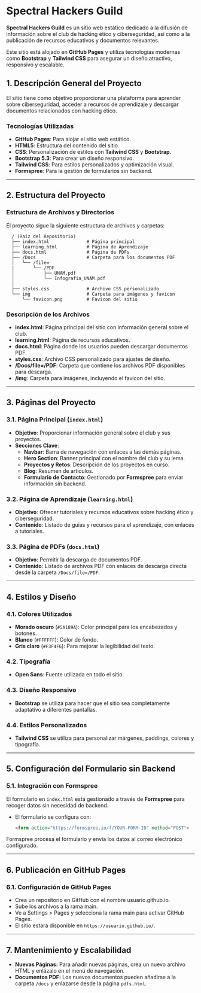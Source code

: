 # Spectral Hackers Guild

**Spectral Hackers Guild** es un sitio web estático dedicado a la difusión de información sobre el club de hacking ético y ciberseguridad, así como a la publicación de recursos educativos y documentos relevantes.

Este sitio está alojado en **GitHub Pages** y utiliza tecnologías modernas como **Bootstrap** y **Tailwind CSS** para asegurar un diseño atractivo, responsivo y escalable.

## 1. Descripción General del Proyecto

El sitio tiene como objetivo proporcionar una plataforma para aprender sobre ciberseguridad, acceder a recursos de aprendizaje y descargar documentos relacionados con hacking ético.

### Tecnologías Utilizadas

- **GitHub Pages**: Para alojar el sitio web estático.
- **HTML5**: Estructura del contenido del sitio.
- **CSS**: Personalización de estilos con **Tailwind CSS** y **Bootstrap**.
- **Bootstrap 5.3**: Para crear un diseño responsivo.
- **Tailwind CSS**: Para estilos personalizados y optimización visual.
- **Formspree**: Para la gestión de formularios sin backend.

---

## 2. Estructura del Proyecto

### Estructura de Archivos y Directorios

El proyecto sigue la siguiente estructura de archivos y carpetas:

  ```
    / (Raíz del Repositorio)
    ├── index.html              # Página principal
    ├── learning.html           # Página de Aprendizaje
    ├── docs.html               # Página de PDFs
    ├── /Docs                   # Carpeta para los documentos PDF
    |   └── /file=
    |       └── /PDF
    │           ├── UNAM.pdf
    │           └── Infografia_UNAM.pdf
    |
    ├── styles.css              # Archivo CSS personalizado
    └── img                     # Carpeta para imágenes y favicon
        └── favicon.png         # Favicon del sitio
```

### Descripción de los Archivos

- **index.html**: Página principal del sitio con información general sobre el club.
- **learning.html**: Página de recursos educativos.
- **docs.html**: Página donde los usuarios pueden descargar documentos PDF.
- **styles.css**: Archivo CSS personalizado para ajustes de diseño.
- **/Docs/file=/PDF**: Carpeta que contiene los archivos PDF disponibles para descarga.
- **/img**: Carpeta para imágenes, incluyendo el favicon del sitio.

---

## 3. Páginas del Proyecto

### 3.1. Página Principal (`index.html`)

- **Objetivo**: Proporcionar información general sobre el club y sus proyectos.
- **Secciones Clave**:
  - **Navbar**: Barra de navegación con enlaces a las demás páginas.
  - **Hero Section**: Banner principal con el nombre del club y su lema.
  - **Proyectos y Retos**: Descripción de los proyectos en curso.
  - **Blog**: Resumen de artículos.
  - **Formulario de Contacto**: Gestionado por **Formspree** para enviar información sin backend.

### 3.2. Página de Aprendizaje (`learning.html`)

- **Objetivo**: Ofrecer tutoriales y recursos educativos sobre hacking ético y ciberseguridad.
- **Contenido**: Listado de guías y recursos para el aprendizaje, con enlaces a tutoriales.

### 3.3. Página de PDFs (`docs.html`)

- **Objetivo**: Permitir la descarga de documentos PDF.
- **Contenido**: Listado de archivos PDF con enlaces de descarga directa desde la carpeta `/Docs/file=/PDF`.

---

## 4. Estilos y Diseño

### 4.1. Colores Utilizados

- **Morado oscuro** (`#5A189A`): Color principal para los encabezados y botones.
- **Blanco** (`#FFFFFF`): Color de fondo.
- **Gris claro** (`#F3F4F6`): Para mejorar la legibilidad del texto.

### 4.2. Tipografía

- **Open Sans**: Fuente utilizada en todo el sitio.

### 4.3. Diseño Responsivo

- **Bootstrap** se utiliza para hacer que el sitio sea completamente adaptativo a diferentes pantallas.

### 4.4. Estilos Personalizados

- **Tailwind CSS** se utiliza para personalizar márgenes, paddings, colores y tipografía.

---

## 5. Configuración del Formulario sin Backend

### 5.1. Integración con Formspree

El formulario en `index.html` está gestionado a través de **Formspree** para recoger datos sin necesidad de backend.

- El formulario se configura con:
  ```html
  <form action="https://formspree.io/f/YOUR-FORM-ID" method="POST">
  ```
  
Formspree procesa el formulario y envía los datos al correo electrónico configurado.

---

## 6. Publicación en GitHub Pages

### 6.1. Configuración de GitHub Pages

- Crea un repositorio en GitHub con el nombre usuario.github.io.
- Sube los archivos a la rama main.
- Ve a Settings > Pages y selecciona la rama main para activar GitHub Pages.
- El sitio estará disponible en `https://usuario.github.io/`.

---

## 7. Mantenimiento y Escalabilidad

- **Nuevas Páginas:** Para añadir nuevas páginas, crea un nuevo archivo HTML y enlázalo en el menú de navegación.
- **Documentos PDF:** Los nuevos documentos pueden añadirse a la carpeta `/docs`  y enlazarse desde la página `pdfs.html`.

